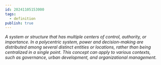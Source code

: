 ```yaml
---
id: 20241105153000
tags:
  - definition
publish: true
---
```

*A system or structure that has multiple centers of control, authority, or importance. In a polycentric system, power and decision-making are distributed among several distinct entities or locations, rather than being centralized in a single point. This concept can apply to various contexts, such as governance, urban development, and organizational management.*